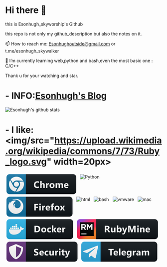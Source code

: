 # Hi there 👋


this is Esonhugh_skyworship's Github 


this repo is not only my github_description but also the notes on it.


📫 How to reach me: Esonhughoutside@gmail.com or t.me/esonhugh_skywalker


🌱 I’m currently learning web,python and bash,even the most basic one : C/C++


Thank u for your watching and star.

# - INFO:[Esonhugh's Blog](https://esonhugh.me/tabs/about)

![Esonhugh's github stats](https://github-readme-stats.vercel.app/api?username=esonhugh&show_icons=true&theme=tokyonight&count_private=true)

# - I like: <img/src="https://upload.wikimedia.org/wikipedia/commons/7/73/Ruby_logo.svg" width=20px>

<p align="left">
  <!-- For more icons please follow  https://github.com/MikeCodesDotNET/ColoredBadges -->
  <img src="https://github.com/MikeCodesDotNET/ColoredBadges/blob/master/svg/dev/misc/chrome.svg" alt"Chrome"  style="vertical-align:top; margin:4px">
  <img src="https://raw.githubusercontent.com/Quadrified/Quadrified/master/assets/svg/dev/languages/python.svg" alt="Python" style="vertical-align:top; margin:4px">
  <img src="https://github.com/MikeCodesDotNET/ColoredBadges/blob/master/svg/dev/misc/firefox.svg" alt="firefox" style="vertical-align:top; margin:4px">
  <img src="https://github.com/Quadrified/Quadrified/blob/master/assets/svg/dev/languages/html.svg" alt="html" style="vertical-align:top; margin:4px">
  <img src="https://github.com/Quadrified/Quadrified/blob/master/assets/svg/dev/tools/bash.svg" alt="bash" style="vertical-align:top; margin:4px">
  <img src="https://github.com/Quadrified/Quadrified/blob/master/assets/svg/dev/tools/vmware.svg" alt="vmware" style="vertical-align:top; margin:4px">
  <img src="https://github.com/Quadrified/Quadrified/blob/master/assets/svg/devices/mac.svg" alt="mac" style="vertical-align:top; margin:4px">
  <img src="https://github.com/MikeCodesDotNET/ColoredBadges/blob/master/svg/dev/tools/docker.svg" alt="docker" style="vertical-align:top; margin:4px">
  <img src="https://github.com/MikeCodesDotNET/ColoredBadges/blob/master/svg/dev/tools/jetbrains_rubymine.svg" alt="rubymine" style="vertical-align:top;margin:4px">
  <img src="https://raw.githubusercontent.com/MikeCodesDotNET/ColoredBadges/master/svg/dev/misc/security.svg" alt="security" style="vertical-align:top;margin:4px">
  <img src="https://raw.githubusercontent.com/MikeCodesDotNET/ColoredBadges/master/svg/social/telegram.svg" alt="telegram" style="vertical-align:top;margin:4px">
</p>
<!--
**Esonhugh/Esonhugh** is a ✨ _special_ ✨ repository because its `README.md` (this file) appears on your GitHub profile.
Here are some ideas to get you started:
- 🔭 I’m currently working on ...
- 🌱 I’m currently learning ...
- 👯 I’m looking to collaborate on ...
- 🤔 I’m looking for help with ...
- 💬 Ask me about ...
- 📫 How to reach me: ...
- 😄 Pronouns: ...
- ⚡ Fun fact: ...
-->
